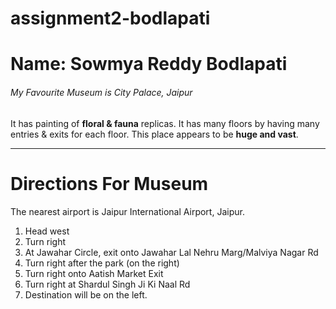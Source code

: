 # assignment2-bodlapati

# Name: Sowmya Reddy Bodlapati


###### My Favourite Museum is City Palace, Jaipur

It has painting of **floral & fauna** replicas. It has many floors by having many entries & exits for each floor. This place appears to be **huge and vast**.

****

# Directions For Museum

The nearest airport is Jaipur International Airport, Jaipur.

1. Head west
2. Turn right
3. At Jawahar Circle, exit onto Jawahar Lal Nehru Marg/Malviya Nagar Rd
4. Turn right after the park (on the right)
5. Turn right onto Aatish Market Exit
6. Turn right at Shardul Singh Ji Ki Naal Rd
7. Destination will be on the left.

